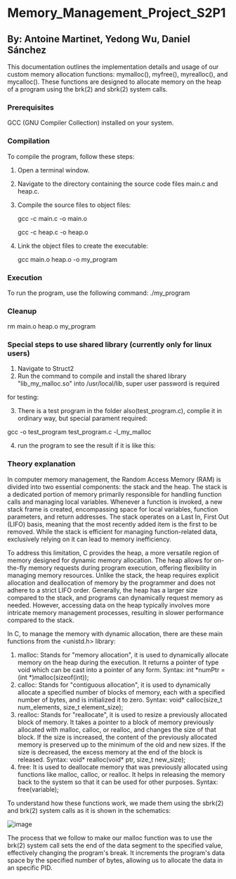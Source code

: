 # Memory_Management_Project_S2P1
## By: Antoine Martinet, Yedong Wu, Daniel Sánchez
This documentation outlines the implementation details and usage of our custom memory allocation functions: mymalloc(), myfree(), myrealloc(), and mycalloc(). These functions are designed to allocate memory on the heap of a program using the brk(2) and sbrk(2) system calls.
### Prerequisites
GCC (GNU Compiler Collection) installed on your system.
### Compilation
To compile the program, follow these steps:
1. Open a terminal window.
2. Navigate to the directory containing the source code files main.c and heap.c.
3. Compile the source files to object files:

   gcc -c main.c -o main.o
   
   gcc -c heap.c -o heap.o
5. Link the object files to create the executable:

   gcc main.o heap.o -o my_program
### Execution
To run the program, use the following command:
./my_program
### Cleanup
rm main.o heap.o my_program

### Special steps to use shared library (currently only for linux users)
1. Navigate to Struct2
2. Run the command to compile and install the shared library "lib_my_malloc.so" into /usr/local/lib, super user password is required

for testing:

3. There is a test program in the folder also(test_program.c), complie it in ordinary way, but special parament required:

gcc -o test_program test_program.c -l_my_malloc

4. run the program to see the result if it is like this:

### Theory explanation 
In computer memory management, the Random Access Memory (RAM) is divided into two essential components: the stack and the heap. The stack is a dedicated portion of memory primarily responsible for handling function calls and managing local variables. Whenever a function is invoked, a new stack frame is created, encompassing space for local variables, function parameters, and return addresses. The stack operates on a Last In, First Out (LIFO) basis, meaning that the most recently added item is the first to be removed. While the stack is efficient for managing function-related data, exclusively relying on it can lead to memory inefficiency.

To address this limitation, C provides the heap, a more versatile region of memory designed for dynamic memory allocation. The heap allows for on-the-fly memory requests during program execution, offering flexibility in managing memory resources. Unlike the stack, the heap requires explicit allocation and deallocation of memory by the programmer and does not adhere to a strict LIFO order. Generally, the heap has a larger size compared to the stack, and programs can dynamically request memory as needed. However, accessing data on the heap typically involves more intricate memory management processes, resulting in slower performance compared to the stack. 

In C, to manage the memory with dynamic allocation, there are these main functions from the <unistd.h> library:
1. malloc: Stands for "memory allocation", it is used to dynamically allocate memory on the heap during the execution. It returns a pointer of type void which can be cast into a pointer of any form. Syntax: int *numPtr = (int *)malloc(sizeof(int));
2. calloc: Stands for "contiguous allocation", it is used to dynamically allocate a specified number of blocks of memory, each with a specified number of bytes, and is initialized it to zero. Syntax: void* calloc(size_t num_elements, size_t element_size);
3. realloc: Stands for "reallocate", it is used to resize a previously allocated block of memory. It takes a pointer to a block of memory previously allocated with malloc, calloc, or realloc, and changes the size of that block. If the size is increased, the content of the previously allocated memory is preserved up to the minimum of the old and new sizes. If the size is decreased, the excess memory at the end of the block is released. Syntax: void* realloc(void* ptr, size_t new_size);
4. free: It is used to deallocate memory that was previously allocated using functions like malloc, calloc, or realloc. It helps in releasing the memory back to the system so that it can be used for other purposes. Syntax: free(variable);

To understand how these functions work, we made them using the sbrk(2) and brk(2) system calls as it is shown in the schematics:

![image](https://github.com/ElessarWillomoont/Memory_Management_S2P1/assets/157610130/610a67ff-e550-4fa6-9263-6cebe4f46fda)

The process that we follow to make our malloc function was to use the brk(2) system call sets the end of the data segment to the specified value, effectively changing the program's break. It increments the program's data space by the specified number of bytes, allowing us to allocate the data in an specific PID.
